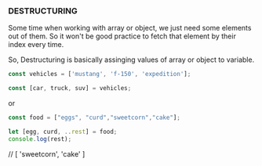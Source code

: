 
### DESTRUCTURING 

Some time when working with array or object, we just need some elements out of them.
So it won't be good practice to fetch that element by their index every time.

So, Destructuring is basically assinging values of array or object to variable.

```javascript
const vehicles = ['mustang', 'f-150', 'expedition'];

const [car, truck, suv] = vehicles;
```
or 

```javascript
const food = ["eggs", "curd","sweetcorn","cake"];

let [egg, curd, ..rest] = food;
console.log(rest);
```
// [ 'sweetcorn', 'cake' ]






